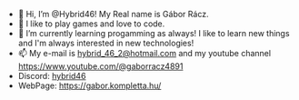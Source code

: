 - 👋 Hi, I’m @Hybrid46! My Real name is Gábor Rácz.
- 👀 I like to play games and love to code.
- 🌱 I’m currently learning progamming as always! I like to learn new things and I'm always interested in new technologies!
- 📫 My e-mail is hybrid_46_2@hotmail.com and my youtube channel https://www.youtube.com/@gaborracz4891
- Discord: [hybrid46](https://discordapp.com/users/hybrid46#2705)
- WebPage: https://gabor.kompletta.hu/
